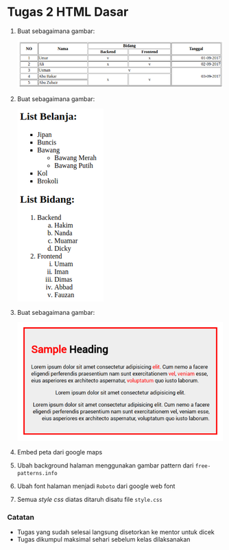 # Tugas 2 HTML Dasar

1. Buat sebagaimana gambar:

   ![part 3](assets/tugas_1/part3.png)

2. Buat sebagaimana gambar:

   ![part 2](assets/tugas_1/part2.png)

3. Buat sebagaimana gambar:

   ![part 4](assets/tugas_1/part4.png)

4. Embed peta dari google maps

5. Ubah background halaman menggunakan gambar pattern dari `free-patterns.info`

6. Ubah font halaman menjadi `Roboto` dari google web font

7. Semua _style css_ diatas ditaruh disatu file `style.css`


### Catatan
- Tugas yang sudah selesai langsung disetorkan ke mentor untuk dicek
- Tugas dikumpul maksimal sehari sebelum kelas dilaksanakan